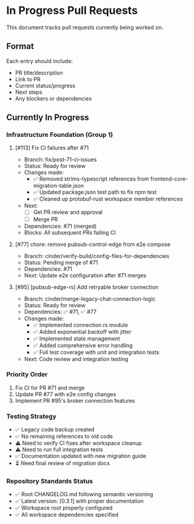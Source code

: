 # In Progress Pull Requests

This document tracks pull requests currently being worked on.

## Format
Each entry should include:
- PR title/description
- Link to PR
- Current status/progress
- Next steps
- Any blockers or dependencies

## Currently In Progress

### Infrastructure Foundation (Group 1)

1. [#113] Fix CI failures after #71
   - Branch: fix/post-71-ci-issues
   - Status: Ready for review
   - Changes made:
     - ✅ Removed strims-typescript references from frontend-core-migration-table.json
     - ✅ Updated package.json test path to fix npm test
     - ✅ Cleaned up protobuf-rust workspace member references
   - Next:
     - [ ] Get PR review and approval
     - [ ] Merge PR
   - Dependencies: #71 (merged)
   - Blocks: All subsequent PRs failing CI

2. [#77] chore: remove pubsub-control-edge from e2e compose
   - Branch: cinder/verify-build/config-files-for-dependencies
   - Status: Pending merge of #71
   - Dependencies: #71
   - Next: Update e2e configuration after #71 merges

3. [#95] [pubsub-edge-rs] Add retryable broker connection
   - Branch: cinder/merge-legacy-chat-connection-logic
   - Status: Ready for review
   - Dependencies: ✅ #71, ✅ #77
   - Changes made:
     - ✅ Implemented connection.rs module
     - ✅ Added exponential backoff with jitter
     - ✅ Implemented state management
     - ✅ Added comprehensive error handling
     - ✅ Full test coverage with unit and integration tests
   - Next: Code review and integration testing

### Priority Order
1. Fix CI for PR #71 and merge
2. Update PR #77 with e2e config changes
3. Implement PR #95's broker connection features

### Testing Strategy
- ✅ Legacy code backup created
- ✅ No remaining references to old code
- ⚠️ Need to verify CI fixes after workspace cleanup
- ⚠️ Need to run full integration tests
- ✅ Documentation updated with new migration guide
- ⏳ Need final review of migration docs

### Repository Standards Status
- ✅ Root CHANGELOG.md following semantic versioning
- ✅ Latest version: [0.3.1] with proper documentation
- ✅ Workspace root properly configured
- ✅ All workspace dependencies specified
